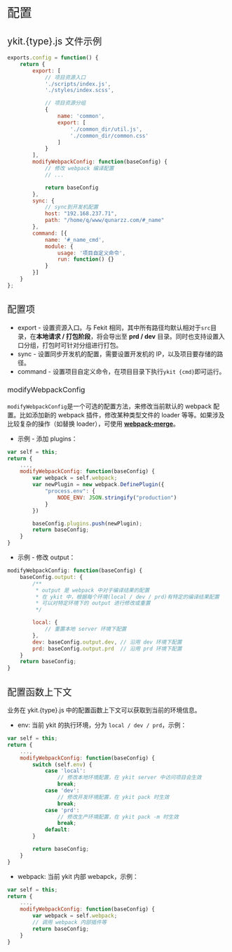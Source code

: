 <h1 style="font-weight: normal"> 配置 </h1>

<h2 style="font-weight: normal"> ykit.{type}.js 文件示例 </h2>

```js
exports.config = function() {
    return {
        export: [
            // 项目资源入口
            './scripts/index.js',
            './styles/index.scss',

            // 项目资源分组
            {
                name: 'common',
                export: [
                    './common_dir/util.js',
                    './common_dir/common.css'
                ]
            }
        ],
        modifyWebpackConfig: function(baseConfig) {
            // 修改 webpack 编译配置
            // ...

            return baseConfig
        },
        sync: {
            // sync到开发机配置
            host: "192.168.237.71",
            path: "/home/q/www/qunarzz.com/#_name"
        },
        command: [{
            name: '#_name_cmd',
            module: {
                usage: '项目自定义命令',
                run: function() {}
            }
        }]
    }
};

```

<h2 style="font-weight: normal"> 配置项 </h2>

- export - 设置资源入口。与 Fekit 相同，其中所有路径均默认相对于`src`目录，在**本地请求 / 打包阶段**，将会导出至 **prd / dev** 目录。同时也支持设置入口分组，打包时可针对分组进行打包。
- sync - 设置同步开发机的配置，需要设置开发机的 IP，以及项目要存储的路径。
- command - 设置项目自定义命令，在项目目录下执行`ykit {cmd}`即可运行。

<h3 style="font-weight: normal"> modifyWebpackConfig </h3>

`modifyWebpackConfig`是一个可选的配置方法，来修改当前默认的 webpack 配置。比如添加新的 webpack 插件，修改某种类型文件的 loader 等等。如果涉及比较复杂的操作（如替换 loader），可使用 **[webpack-merge][2]**。

- 示例 - 添加 plugins：

```js
var self = this;
return {
    ...,
    modifyWebpackConfig: function(baseConfig) {
        var webpack = self.webpack;
        var newPlugin = new webpack.DefinePlugin({
            "process.env": {
                NODE_ENV: JSON.stringify("production")
            }
        })

        baseConfig.plugins.push(newPlugin);
        return baseConfig;
    }
}
```

- 示例 - 修改 output：

```js
modifyWebpackConfig: function(baseConfig) {
    baseConfig.output: {
        /**
         * output 是 webpack 中对于编译结果的配置
         * 在 ykit 中，根据每个环境(local / dev / prd)有特定的编译结果配置
         * 可以对特定环境下的 output 进行修改或重置
         */

        local: {
            // 重置本地 server 环境下配置
        },
        dev: baseConfig.output.dev, // 沿用 dev 环境下配置
        prd: baseConfig.output.prd  // 沿用 prd 环境下配置
    }
    return baseConfig;
}
```

<h2 style="font-weight: normal"> 配置函数上下文 </h2>

业务在 ykit.{type}.js 中的配置函数上下文可以获取到当前的环境信息。

- env: 当前 ykit 的执行环境，分为 `local / dev / prd`，示例：

```js
var self = this;
return {
    ...,
    modifyWebpackConfig: function(baseConfig) {
        switch (self.env) {
            case 'local':
                // 修改本地环境配置，在 ykit server 中访问项目会生效
                break;
            case 'dev':
                // 修改开发环境配置，在 ykit pack 时生效
                break;
            case 'prd':
                // 修改生产环境配置，在 ykit pack -m 时生效
                break;
            default:
        }

        return baseConfig;
    }
}
```

- webpack: 当前 ykit 内部 webapck，示例：

```js
var self = this;
return {
    ...,
    modifyWebpackConfig: function(baseConfig) {
        var webpack = self.webpack;
        // 调用 webpack 内部插件等
        return baseConfig;
    }
}
```

[1]: https://webpack.github.io/docs/configuration.html
[2]: https://github.com/survivejs/webpack-merge
